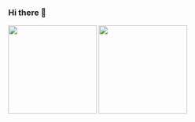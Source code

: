 ### Hi there 👋
<img height="180em" src="https://github-readme-stats.vercel.app/api?username=manankarani&show_icons=true&hide_border=true&&count_private=true&include_all_commits=true" />
<img height="180em" src="https://github-readme-stats.vercel.app/api/top-langs/?username=manankarani&layout=compact" />

